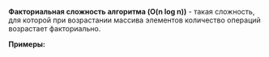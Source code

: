 **Факториальная сложность алгоритма (O(n log n))** - такая сложность, для которой при возрастании массива элементов количество операций возрастает факториально.

**Примеры:**

```Python

```
